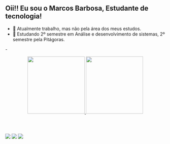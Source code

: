 ## Oii!! Eu sou o Marcos Barbosa, Estudante de tecnologia!



- 🔭 Atualmente trabalho, mas não pela área dos meus estudos. 
- 🌱 Estudando 2º semestre  em Análise e desenvolvimento de sistemas, 2º semestre pela Pitágoras.

-<div align="center">
  <a href="https://github.com/MarcossBarbosa">
  <img height="180em" src="https://github-readme-stats.vercel.app/api?username=MarcossBarbosa&show_icons=true&theme=dark&include_all_commits=true&count_private=true"/> <img height="180em" src="https://github-readme-stats.vercel.app/api/top-langs/?username=MarcossBarbosa&layout=compact&langs_count=7&theme=dark"/>
</div>
  <div style="display: inline_block"><br>

  ##
  
   <div>
<a href="mailto:marcosviinicius211@gmail.com" ><img src="https://img.shields.io/badge/Gmail-D14836?style=for-the-badge&logo=gmail&logoColor=dark" target="_blank"></a>
<a href="https://www.instagram.com/_ms.viniciuss/" target="_blank"><img src="https://img.shields.io/badge/-Instagram-%23E4405F?style=for-the-badge&logo=instagram&logoColor=dark" target="_blank"></a>
     <a href="https://www.linkedin.com/in/marcos-vinicius-b51516203/" target="_blank"><img src="https://img.shields.io/badge/-LinkedIn-%230077B5?style=for-the-badge&logo=linkedin&logoColor=white" target="_blank"></a> 
 
  
  
  </div>
 
